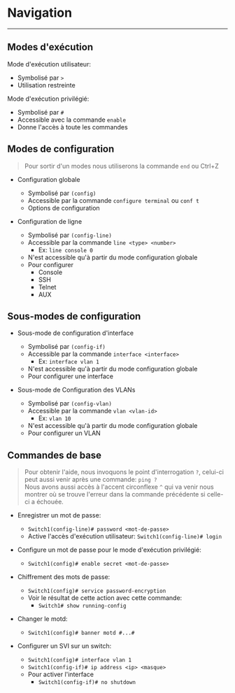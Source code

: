 # Navigation 
---
## Modes d'exécution
Mode d'exécution utilisateur:
- Symbolisé par `>`
- Utilisation restreinte

Mode d'exécution privilégié:
- Symbolisé par `#`
- Accessible avec la commande `enable`
- Donne l'accès à toute les commandes

## Modes de configuration
> Pour sortir d'un modes nous utiliserons la commande `end` ou Ctrl+Z
- Configuration globale
    - Symbolisé par `(config)`
    - Accessible par la commande `configure terminal` ou `conf t`
    - Options de configuration 
 
- Configuration de ligne
    - Symbolisé par `(config-line)`
    - Accessible par la commande `line <type> <number>`
        - Ex: `line console 0`
    - N'est accessible qu'à partir du mode configuration globale
    - Pour configurer
        - Console
        - SSH
        - Telnet
        - AUX

## Sous-modes de configuration
- Sous-mode de configuration d'interface
    - Symbolisé par `(config-if)`
    - Accessible par la commande `interface <interface>`
        - Ex: `interface vlan 1`
    - N'est accessible qu'à partir du mode configuration globale
    - Pour configurer une interface 

- Sous-mode de Configuration des VLANs
    - Symbolisé par `(config-vlan)`
    - Accessible par la commande `vlan <vlan-id>`
        - Ex: `vlan 10`
    - N'est accessible qu'à partir du mode configuration globale
    - Pour configurer un VLAN 

## Commandes de base
> Pour obtenir l'aide, nous invoquons le point d'interrogation `?`, celui-ci peut aussi venir après une commande: `ping ?` <br>
> Nous avons aussi accès à l'accent circonflexe `^` qui va venir nous montrer où se trouve l'erreur dans la commande précédente si celle-ci a échouée.

- Enregistrer un mot de passe:
    - `Switch1(config-line)# password <mot-de-passe>`
    - Active l'accès d'exécution utilisateur: `Switch1(config-line)# login`

- Configure un mot de passe pour le mode d'exécution privilégié:
    - `Switch1(config)# enable secret <mot-de-passe>`

- Chiffrement des mots de passe:
    - `Switch1(config)# service password-encryption`
    - Voir le résultat de cette action avec cette commande:
        - `Switch1# show running-config`

- Changer le motd:
    - `Switch1(config)# banner motd #...#`

- Configurer un SVI sur un switch:
    - `Switch1(config)# interface vlan 1`
    - `Switch1(config-if)# ip address <ip> <masque>`
    - Pour activer l'interface 
        - `Switch1(config-if)# no shutdown` 


